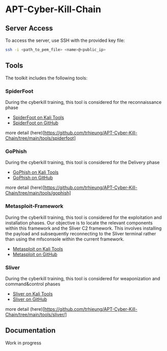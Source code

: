 # APT-Cyber-Kill-Chain

## Server Access

To access the server, use SSH with the provided key file:

```bash
ssh -i <path_to_pem_file> <name>@<public_ip>
```

## Tools

The toolkit includes the following tools:

### SpiderFoot
During the cyberkill training, this tool is considered for the reconnaissance phase

- [SpiderFoot on Kali Tools](https://www.kali.org/tools/spiderfoot/)
- [SpiderFoot on GitHub](https://github.com/smicallef/spiderfoot)

more detail (here)[https://github.com/trhieung/APT-Cyber-Kill-Chain/tree/main/tools/spiderfoot]

### GoPhish
During the cyberkill training, this tool is considered for the Delivery phase

- [GoPhish on Kali Tools](https://www.kali.org/tools/gophish)
- [GoPhish on GitHub](https://github.com/gophish/gophish)

more detail (here)[https://github.com/trhieung/APT-Cyber-Kill-Chain/tree/main/tools/gophish]

### Metasploit-Framework
During the cyberkill training, this tool is considered for the exploitation and installation phases. Our objective is to locate the relevant components within this framework and the Sliver C2 framework. This involves installing the payload and subsequently reconnecting to the Sliver terminal rather than using the mfsconsole within the current framework.

- [Metasploit on Kali Tools](https://www.kali.org/tools/metasploit-framework/)
- [Metasploit on GitHub](https://github.com/rapid7/metasploit-framework)

### Sliver
During the cyberkill training, this tool is considered for weaponization and command&control phases

- [Sliver on Kali Tools](https://www.kali.org/tools/sliver/)
- [Sliver on GitHub](https://github.com/BishopFox/sliver)

more detail (here)[https://github.com/trhieung/APT-Cyber-Kill-Chain/tree/main/tools/sliver/]

## Documentation
Work in progress